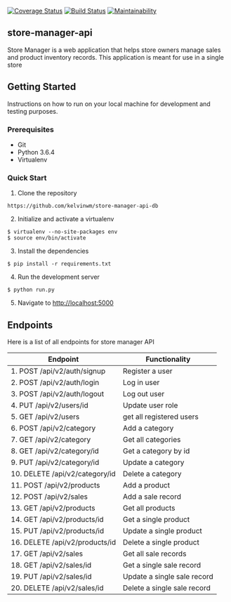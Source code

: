 [![Coverage Status](https://coveralls.io/repos/github/kelvinwm/store-manager-api-db/badge.svg?branch=travis-config)](https://coveralls.io/github/kelvinwm/store-manager-api-db?branch=travis-config)
[![Build Status](https://travis-ci.org/kelvinwm/store-manager-api-db.svg?branch=heroku-config)](https://travis-ci.org/kelvinwm/store-manager-api-db)
[![Maintainability](https://api.codeclimate.com/v1/badges/a763257e90829b1e6e99/maintainability)](https://codeclimate.com/github/kelvinwm/store-manager-api-db/maintainability)

## store-manager-api

Store Manager is a web application that helps store owners manage sales and product inventory
records. This application is meant for use in a single store

## Getting Started

Instructions on how to run on your local machine for development and testing purposes. 

### Prerequisites

* Git
* Python 3.6.4
* Virtualenv

### Quick Start

1. Clone the repository

```
https://github.com/kelvinwm/store-manager-api-db
```
2. Initialize and activate a virtualenv

```
$ virtualenv --no-site-packages env
$ source env/bin/activate
```

3. Install the dependencies

```
$ pip install -r requirements.txt
```

4. Run the development server

```
$ python run.py
```

5. Navigate to [http://localhost:5000](http://localhost:5000)

## Endpoints
Here is a list of all endpoints for store manager API

Endpoint | Functionality 
------------ | -------------
1. POST /api/v2/auth/signup |	Register a user
2. POST /api/v2/auth/login	| Log in user
3. POST /api/v2/auth/logout	| Log out user
4. PUT /api/v2/users/id |	Update user role
5. GET /api/v2/users	| get all registered users
6. POST /api/v2/category	| Add a category
7. GET /api/v2/category	| Get all categories
8. GET /api/v2/category/id	| Get a category by id
9. PUT /api/v2/category/id |	Update a category
10. DELETE /api/v2/category/id | Delete a category
11. POST /api/v2/products	| Add a product
12. POST /api/v2/sales	| Add a sale record
13. GET /api/v2/products	| Get all products
14. GET /api/v2/products/id	| Get a single product
15. PUT /api/v2/products/id	| Update a single product
16. DELETE /api/v2/products/id	| Delete a single product
17. GET /api/v2/sales	| Get all sale records
18. GET /api/v2/sales/id	| Get a single sale record
19. PUT /api/v2/sales/id	| Update a single sale record
20. DELETE /api/v2/sales/id	| Delete a single sale record


